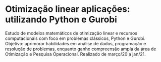 # Otimização linear aplicações: utilizando Python e Gurobi

Estudo de modelos matemáticos de otimização linear e recursos computacionais com foco em problemas clássicos, Python e Gurobi. Objetivo: aprimorar habilidades em análise de dados, programação e resolução de problemas, enquanto ganho compreensão ampla da área de Otimização e Pesquisa Operacional. Realizado de março/20 a jan/21.
